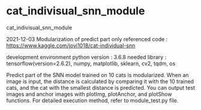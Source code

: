 # cat_indivisual_snn_module
cat_indivisual_snn_module

2021-12-03 
Modularization of predict part only
referenced code : https://www.kaggle.com/jovi1018/cat-individual-snn

development environment
python version : 3.6.8
needed library : tensorflow(version=2.6.2), numpy, matplotlib, sklearn, cv2, tqdm, os

Predict part of the SNN model trained on 10 cats is modularized.
When an image is input, the distance is calculated by comparing it with the 10 trained cats, and the cat with the smallest distance is predicted.
You can output test images and anchor images with plotImg, plotAnchor, and plotShow functions.
For detailed execution method, refer to module_test.py file.
